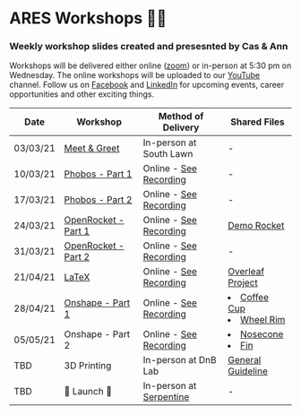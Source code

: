 # ARES Workshops 🚀🚀
### Weekly workshop slides created and presesnted by Cas & Ann

Workshops will be delivered either online ([zoom](https://unimelb.zoom.us/j/85679426097?pwd=Z1NqdjZQdzVKaVVFZmdTUmJrQVJpdz09)) or in-person at 5:30 pm on Wednesday. The online workshops will be uploaded to our [YouTube](https://www.youtube.com/channel/UCSasWA_I84a9hVrnzslJ3YQ) channel. Follow us on  [Facebook](https://www.facebook.com/unimelbARES) and [LinkedIn](https://www.linkedin.com/company/aerospace-rocket-engineering-society/posts/?feedView=all) for upcoming events, career opportunities and other exciting things.


|Date|Workshop|Method of Delivery|Shared Files|
|---|---|---|---|
|03/03/21|[Meet & Greet](./slides/ws1.pdf)|In-person at South Lawn|-|
|10/03/21|[Phobos - Part 1](./slides/ws2.pdf)|Online - [See Recording](https://www.youtube.com/watch?v=kmtaQ6ULfso&t=1489s)|-|
|17/03/21|[Phobos - Part 2](./slides/ws3.pdf)|Online - [See Recording](https://www.youtube.com/watch?v=rxZV-F53qOA)|-|
|24/03/21|[OpenRocket - Part 1](./slides/ws4.pdf)|Online - [See Recording](https://www.youtube.com/watch?v=RpNqq0m34yA)|[Demo Rocket](./resources/demo_rocket.ork)|
|31/03/21|[OpenRocket - Part 2](./slides/ws5.pdf)|Online - [See Recording](https://www.youtube.com/watch?v=5jfu5QF4BlI)|-|
|21/04/21|[LaTeX](./slides/ws6.pdf)|Online - [See Recording](https://www.youtube.com/watch?v=T4Ux1DQ6-iM&t=1s)|[Overleaf Project](https://www.overleaf.com/4869646264xdfntphtbtzq)|
|28/04/21|[Onshape - Part 1](./slides/ws7.pdf)|Online - [See Recording](https://www.youtube.com/watch?v=EPNUbsDQIAE)|<li>[Coffee Cup](https://learn.onshape.com/learn/course/fundamentals-part-design-using-part-studios/creating-basic-part-features/exercise-coffee-cup)</li><li>[Wheel Rim](https://learn.onshape.com/learn/course/fundamentals-part-design-using-part-studios/creating-draft-shell-and-rib-features/exercise-wheel-rim)</li>|
|05/05/21|Onshape - Part 2|Online - [See Recording]()| <li>[Nosecone](./resources/part_Studio_1_Nosecone)</li><li>[Fin](./resources/part/part_Studio_1_Fin_can)</li>|
|TBD|3D Printing|In-person at DnB Lab|[General Guideline](./resources/3D_printing_your_design.md)|
|TBD|🚀 Launch 🚀|In-person at [Serpentine](https://www.google.com/maps/place/Tripoli+Australia+Serpentine+Rocket+Range/@-36.5003396,144.0148401,17z/data=!3m1!4b1!4m5!3m4!1s0x6ada03984bdc97dd:0x37d7929ff0d90cb5!8m2!3d-36.5003396!4d144.0170288)|-|